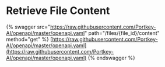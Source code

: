 # Retrieve File Content

{% swagger src="https://raw.githubusercontent.com/Portkey-AI/openapi/master/openapi.yaml" path="/files/{file_id}/content" method="get" %}
[https://raw.githubusercontent.com/Portkey-AI/openapi/master/openapi.yaml](https://raw.githubusercontent.com/Portkey-AI/openapi/master/openapi.yaml)
{% endswagger %}
